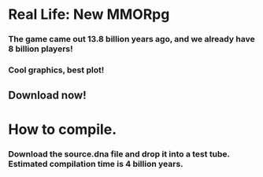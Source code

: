 # Real Life: New MMORpg
### The game came out 13.8 billion years ago, and we already have 8 billion players!
### Cool graphics, best plot!

## Download now! 

# How to compile.
### Download the source.dna file and drop it into a test tube. Estimated compilation time is 4 billion years.

